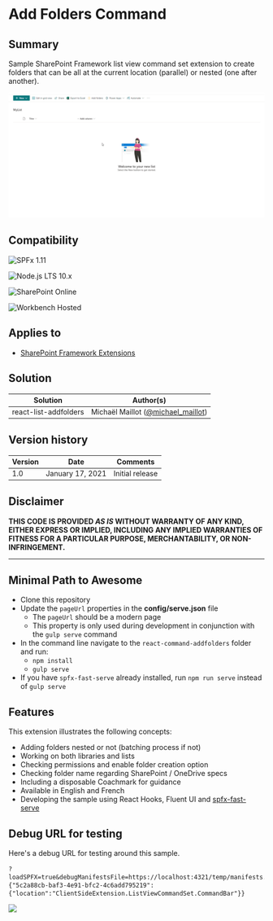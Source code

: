 # Add Folders Command

## Summary

Sample SharePoint Framework list view command set extension to create folders that can be all at the current location (parallel) or nested (one after another).

![preview](assets/preview.gif)

## Compatibility

![SPFx 1.11](https://img.shields.io/badge/spfx-1.11.0-green.svg)

![Node.js LTS 10.x](https://img.shields.io/badge/Node.js-LTS%2010.x-green.svg)

![SharePoint Online](https://img.shields.io/badge/SharePoint-Online-red.svg)

![Workbench Hosted](https://img.shields.io/badge/Workbench-Hosted-yellow.svg)


## Applies to

* [SharePoint Framework Extensions](https://docs.microsoft.com/en-us/sharepoint/dev/spfx/extensions/overview-extensions)

## Solution

Solution|Author(s)
--------|---------
react-list-addfolders | Michaël Maillot ([@michael_maillot](https://twitter.com/michael_maillot))

## Version history

Version|Date|Comments
-------|----|--------
1.0|January 17, 2021|Initial release

## Disclaimer

**THIS CODE IS PROVIDED *AS IS* WITHOUT WARRANTY OF ANY KIND, EITHER EXPRESS OR IMPLIED, INCLUDING ANY IMPLIED WARRANTIES OF FITNESS FOR A PARTICULAR PURPOSE, MERCHANTABILITY, OR NON-INFRINGEMENT.**

---

## Minimal Path to Awesome

- Clone this repository
- Update the `pageUrl` properties in the **config/serve.json** file
  - The `pageUrl` should be a modern page
  - This property is only used during development in conjunction with the `gulp serve` command
- In the command line navigate to the `react-command-addfolders` folder and run:
  - `npm install`
  - `gulp serve`
- If you have `spfx-fast-serve` already installed, run `npm run serve` instead of `gulp serve`

## Features

This extension illustrates the following concepts:

- Adding folders nested or not (batching process if not)
- Working on both libraries and lists
- Checking permissions and enable folder creation option
- Checking folder name regarding SharePoint / OneDrive specs
- Including a disposable Coachmark for guidance
- Available in English and French
- Developing the sample using React Hooks, Fluent UI and [spfx-fast-serve](https://github.com/s-KaiNet/spfx-fast-serve)

## Debug URL for testing

Here's a debug URL for testing around this sample.

```
?loadSPFX=true&debugManifestsFile=https://localhost:4321/temp/manifests.js&customActions={"5c2a88cb-baf3-4e91-bfc2-4c6add795219":{"location":"ClientSideExtension.ListViewCommandSet.CommandBar"}}
```

<img src="https://telemetry.sharepointpnp.com/sp-dev-fx-extensions/samples/react-command-addfolders" />
